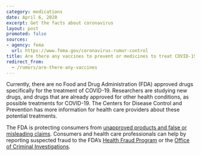 ```yaml
---
category: medications
date: April 6, 2020
excerpt: Get the facts about coronavirus
layout: post
promoted: false
sources:
- agency: fema
  url: https://www.fema.gov/coronavirus-rumor-control
title: Are there any vaccines to prevent or medicines to treat COVID-19?
redirect_from:
  - /rumors/are-there-any-vaccines
---
```


Currently, there are no Food and Drug Administration (FDA) approved drugs specifically for the treatment of COVID-19. Researchers are studying new drugs, and drugs that are already approved for other health conditions, as possible treatments for COVID-19. The Centers for Disease Control and Prevention has more information for health care providers about these potential treatments.

The FDA is protecting consumers from [unapproved products and false or misleading claims](https://www.fda.gov/consumers/health-fraud-scams/fraudulent-coronavirus-disease-2019-covid-19-products). Consumers and health care professionals can help by reporting suspected fraud to the FDA’s [Health Fraud Program](https://www.fda.gov/consumers/health-fraud-scams) or the [Office of Criminal Investigations](https://www.fda.gov/inspections-compliance-enforcement-and-criminal-investigations/criminal-investigations).
